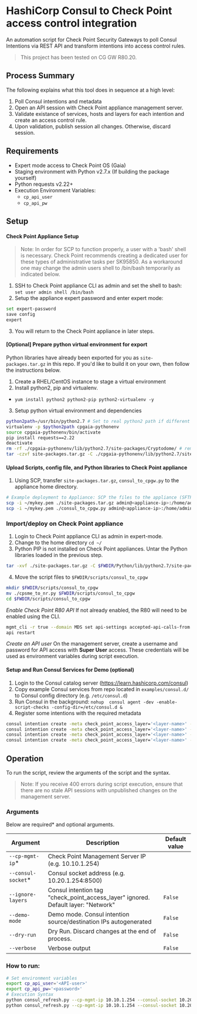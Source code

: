 # HashiCorp Consul to Check Point access control integration
An automation script for Check Point Security Gateways to poll Consul Intentions via REST API and transform intentions into access control rules.

>This project has been tested on CG GW R80.20.

## **Process Summary** 
The following explains what this tool does in sequence at a high level:
1. Poll Consul intentions and metadata
2. Open an API session with Check Point appliance management server.
3. Validate existance of services, hosts and layers for each intention and create an access control rule.
4. Upon validation, publish session all changes. Otherwise, discard session.

## Requirements
* Expert mode access to Check Point OS (Gaia)
* Staging environment with Python v2.7.x (If building the package yourself)
* Python requests v2.22+
* Execution Environment Variables: 
  * `cp_api_user`
  * `cp_api_pw`

## Setup
#### Check Point Appliance Setup
>  Note: In order for SCP to function properly, a user with a 'bash' shell is necessary. Check Point recommends creating a dedicated user for these types of administrative tasks per SK95850. As a workaround one may change the admin users shell to /bin/bash temporarily as indicated below. 
1. SSH to Check Point appliance CLI as admin and set the shell to bash:
`set user admin shell /bin/bash`
2. Setup the appliance expert password and enter expert mode:
  ```bash
  set expert-password
  save config
  expert
```
3. You will return to the Check Point appliance in later steps.

#### [Optional] Prepare python virtual environment for export
Python libraries have already been exported for you as `site-packages.tar.gz` in this repo. If you'd like to build it on your own, then follow the instructions below.
1. Create a RHEL/CentOS instance to stage a virtual environment
1. Install python2, pip and virtualenv.
* `yum install python2 python2-pip python2-virtualenv -y`
3. Setup python virtual environment and dependencies
```bash
python2path=/usr/bin/python2.7 # Set to real python2 path if different
virtualenv -p $python2path cpgaia-pythonenv
source cpgaia-pythonenv/bin/activate
pip install requests==2.22
deactivate
rm -rf ./cpgaia-pythonenv/lib/python2.7/site-packages/Cryptodome/ # remove to avoid conflict
tar -czvf site-packages.tar.gz -C ./cpgaia-pythonenv/lib/python2.7/site-packages/ .
```

#### Upload Scripts, config file, and Python libraries to Check Point appliance
1. Using SCP, transfer `site-packages.tar.gz`, `consul_to_cpgw.py` to the appliance home directory.
```bash
# Example deployment to Appliance: SCP the files to the appliance (SFTP not supported)
scp -i ~/mykey.pem ./site-packages.tar.gz admin@<appliance-ip>:/home/admin # Verify key path, tar path, and destination path
scp -i ~/mykey.pem ./consul_to_cpgw.py admin@<appliance-ip>:/home/admin
```
### Import/deploy on Check Point appliance 
1. Login to Check Point appliance CLI as admin in expert-mode.
1. Change to the home directory `cd ~/`
1. Python PIP is not installed on Check Point appliances. Untar the Python libraries loaded in the previous step.
```bash
tar -xvf ./site-packages.tar.gz -C $FWDIR/Python/lib/python2.7/site-packages
```
4. Move the script files to `$FWDIR/scripts/consul_to_cpgw`
```bash
mkdir $FWDIR/scripts/consul_to_cpgw
mv ./cpsme_to_nr.py $FWDIR/scripts/consul_to_cpgw
cd $FWDIR/scripts/consul_to_cpgw
```
_Enable Check Point R80 API_
If not already enabled, the R80 will need to be enabled using the CLI.
```bash
mgmt_cli -r true --domain MDS set api-settings accepted-api-calls-from "All IP addresses"
api restart
```
_Create an API user_
On the management server, create a username and password for API access with **Super User** access. These credentials will be used as environment variables during script execution.

#### Setup and Run Consul Services for Demo (optional)
1. Login to the Consul catalog server (https://learn.hashicorp.com/consul)
2. Copy example Consul services from repo located in `examples/consul.d/` to Consul config directory (e.g. `/etc/consul.d`)
3. Run Consul in the background: `nohup  consul agent -dev -enable-script-checks -config-dir=/etc/consul.d &`
4. Register some intentions with the required metadata
```bash
consul intention create -meta check_point_access_layer='<layer-name>' -allow web1 socat1
consul intention create -meta check_point_access_layer='<layer-name>' -deny web2 socat2
consul intention create -meta check_point_access_layer='<layer-name>' -allow web3 socat3
consul intention create -meta check_point_access_layer='<layer-name>' -allow web4 socat4
```

## Operation
To run the script, review the arguments of the script and the syntax.
> Note: If you receive 400 errors during script execution, ensure that there are no stale API sessions with unpublished changes on the management server.

### Arguments 
Below are required* and optional arguments.

| Argument              | Description                                                  | Default value |
|-----------------------|--------------------------------------------------------------|---------------|
| `--cp-mgmt-ip`*       | Check Point Management Server IP (e.g. 10.10.1.254)          | |
| `--consul-socket`*    | Consul socket address (e.g. 10.20.1.254:8500)                | |
| `--ignore-layers`     | Consul intention tag "check_point_access_layer" ignored. Default layer: "Network"| `False` |	
| `--demo-mode`         | Demo mode. Consul intention source/destination IPs autogenerated | `False` |		
| `--dry-run`           | Dry Run. Discard changes at the end of process.              | `False` |
| `--verbose`           | Verbose output                                               | `False` |


### How to run:
```bash
# Set environment variables
export cp_api_user='<API-user>'
export cp_api_pw='<password>'
# Execution Syntax
python consul_refresh.py --cp-mgmt-ip 10.10.1.254 --consul-socket 10.20.1.254:8500
python consul_refresh.py --cp-mgmt-ip 10.10.1.254 --consul-socket 10.20.1.254:8500 --demo-mode --dry-run
```
